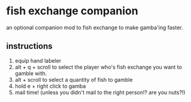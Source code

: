 # fish exchange companion  
an optional companion mod to fish exchange to make gamba'ing faster.  
## instructions
1. equip hand labeler  
2. alt + q + scroll to select the player who's fish exchange you want to gamble with.  
3. alt + scroll to select a quantity of fish to gamble  
4. hold e + right click to gamba  
5. mail time! (unless you didn't mail to the right person!? are you nuts?!)  
